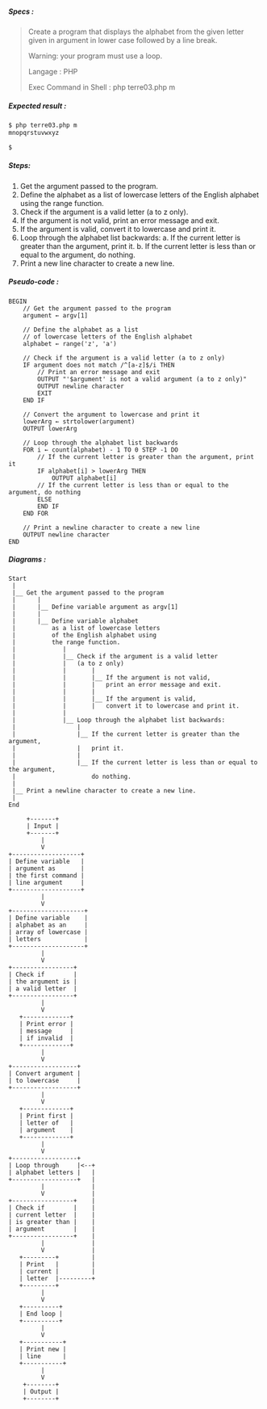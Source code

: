 ##### Specs :

> Create a program that displays the alphabet
>  from the given letter given in argument
>  in lower case followed by a line break.
>
> Warning: your program must use a loop.
>
> Langage : PHP
>
> Exec Command in Shell : php terre03.php m

##### Expected result :

```zsh
$ php terre03.php m
mnopqrstuvwxyz

$ 
```

##### Steps:

1. Get the argument passed to the program.
2. Define the alphabet as a list of lowercase letters of the English alphabet using the range function.
3. Check if the argument is a valid letter (a to z only).
4. If the argument is not valid, print an error message and exit.
5. If the argument is valid, convert it to lowercase and print it.
6. Loop through the alphabet list backwards:
 a. If the current letter is greater than the argument, print it.
 b. If the current letter is less than or equal to the argument, do nothing.
7. Print a new line character to create a new line.

##### Pseudo-code :
```
BEGIN
    // Get the argument passed to the program
    argument ← argv[1]

    // Define the alphabet as a list
    // of lowercase letters of the English alphabet
    alphabet ← range('z', 'a')

    // Check if the argument is a valid letter (a to z only)
    IF argument does not match /^[a-z]$/i THEN
        // Print an error message and exit
        OUTPUT "'$argument' is not a valid argument (a to z only)"
        OUTPUT newline character
        EXIT
    END IF

    // Convert the argument to lowercase and print it
    lowerArg ← strtolower(argument)
    OUTPUT lowerArg

    // Loop through the alphabet list backwards
    FOR i ← count(alphabet) - 1 TO 0 STEP -1 DO
        // If the current letter is greater than the argument, print it
        IF alphabet[i] > lowerArg THEN
            OUTPUT alphabet[i]
        // If the current letter is less than or equal to the argument, do nothing
        ELSE
        END IF
    END FOR

    // Print a newline character to create a new line
    OUTPUT newline character
END
```

##### Diagrams :
```
Start
 |
 |__ Get the argument passed to the program
 |      |
 |      |__ Define variable argument as argv[1]
 |      |
 |      |__ Define variable alphabet
 |          as a list of lowercase letters 
 |          of the English alphabet using 
 |          the range function.
 |             |
 |             |__ Check if the argument is a valid letter
 |             |   (a to z only)
 |             |       |
 |             |       |__ If the argument is not valid, 
 |             |       |   print an error message and exit.
 |             |       |
 |             |       |__ If the argument is valid, 
 |             |       |   convert it to lowercase and print it.
 |             |
 |             |__ Loop through the alphabet list backwards:
 |                 |
 |                 |__ If the current letter is greater than the argument, 
 |                 |   print it.
 |                 |
 |                 |__ If the current letter is less than or equal to the argument, 
 |                     do nothing.
 |
 |__ Print a newline character to create a new line.
 |
End
```

```
     +-------+
     | Input |
     +-------+
         |
         V
+-------------------+
| Define variable   |
| argument as       |
| the first command |
| line argument     |
+-------------------+ 
         |
         V
+--------------------+
| Define variable    |
| alphabet as an     |
| array of lowercase |
| letters            |
+--------------------+
         |
         V
+-----------------+
| Check if        |
| the argument is |
| a valid letter  |
+-----------------+
         |
         V
   +-------------+
   | Print error |
   | message     |
   | if invalid  |
   +-------------+
         |
         V
+------------------+
| Convert argument |
| to lowercase     |
+------------------+
         |
         V
   +-------------+
   | Print first |
   | letter of   |
   | argument    |
   +-------------+
         |
         V
+------------------+
| Loop through     |<--+
| alphabet letters |   |
+------------------+   |
         |             |
         V             |
+-----------------+    |
| Check if        |    |
| current letter  |    |
| is greater than |    |
| argument        |    |
+-----------------+    |
         |             |
         V             |
   +---------+         |
   | Print   |         |
   | current |         |
   | letter  |---------+
   +---------+
         |
         V
   +----------+
   | End loop |
   +----------+
         |
         V
   +-----------+
   | Print new |
   | line      |
   +-----------+
         |
         V
    +--------+
    | Output |
    +--------+
```
